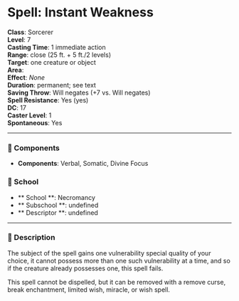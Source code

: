 
# Spell: Instant Weakness
**Class**: Sorcerer  
**Level**: 7  
**Casting Time**: 1 immediate action  
**Range**: close (25 ft. + 5 ft./2 levels)  
**Target**: one creature or object  
**Area**:   
**Effect**: _None_  
**Duration**: permanent; see text  
**Saving Throw**: Will negates (+7 vs. Will negates)  
**Spell Resistance**: Yes (yes)  
**DC**: 17  
**Caster Level**: 1  
**Spontaneous**: Yes

---

### 🔮 Components
- **Components**: Verbal, Somatic, Divine Focus

### 🏫 School
- ** School **: Necromancy
- ** Subschool **: undefined
- ** Descriptor **: undefined
---

### 📜 Description
The subject of the spell gains one vulnerability special quality of your choice, it cannot possess more than one such vulnerability at a time, and so if the creature already possesses one, this spell fails. 

This spell cannot be dispelled, but it can be removed with a remove curse, break enchantment, limited wish, miracle, or wish spell.
